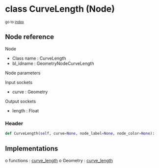 # class CurveLength (Node)

<sub>go to [index](/docs/index.md)</sub>

## Node reference

Node
 - Class name : CurveLength
 - bl_idname : GeometryNodeCurveLength

Node parameters

Input sockets
 - curve : Geometry

Output sockets
 - length : Float

### Header

``` python
def CurveLength(self, curve=None, node_label=None, node_color=None):
```

## Implementations

o functions : [curve_length](/docs/GeoNodes_classes/curve_length.md)
o Geometry : [curve_length](#curve_length) 

